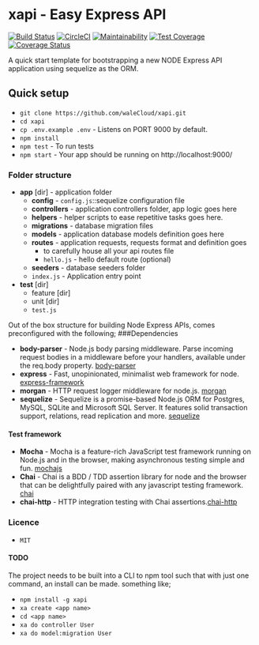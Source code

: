 # xapi - Easy Express API
[![Build Status](https://travis-ci.org/andela-git/senplate.svg?branch=master)](https://travis-ci.org/andela-git/senplate)
[![CircleCI](https://circleci.com/gh/andela-git/senplate.svg?style=svg)](https://circleci.com/gh/andela-git/senplate)
[![Maintainability](https://api.codeclimate.com/v1/badges/a37bd58403dc31ebe22e/maintainability)](https://codeclimate.com/github/andela-git/senplate/maintainability)
[![Test Coverage](https://api.codeclimate.com/v1/badges/a37bd58403dc31ebe22e/test_coverage)](https://codeclimate.com/github/andela-git/senplate/test_coverage)
[![Coverage Status](https://coveralls.io/repos/github/andela-git/senplate/badge.svg?branch=master)](https://coveralls.io/github/andela-git/senplate?branch=master)

A quick start template for bootstrapping a new NODE Express API application using sequelize as the ORM.

## Quick setup
* `git clone https://github.com/waleCloud/xapi.git`
* `cd xapi`
* `cp .env.example .env` - Listens on PORT 9000 by default.
* `npm install`
* `npm test` - To run tests
* `npm start` - Your app should be running on http://localhost:9000/

### Folder structure
- **app** [dir] - application folder
    -  **config** - `config.js`::sequelize configuration file 
    -  **controllers** - application controllers folder, app logic goes here
    -  **helpers** - helper scripts to ease repetitive tasks goes here.
    -  **migrations** - database migration files
    -  **models** - application database models definition goes here
    -  **routes** - application requests, requests format and definition goes
        -   to carefully house all your api routes file
        -   `hello.js` - hello default route (optional)
    -  **seeders** - database seeders folder
    -  `index.js` - Application entry point
- **test** [dir]
    - feature [dir]
    - unit [dir]
    - `test.js` 

Out of the box structure for building Node Express APIs, comes preconfigured with the following;
###Dependencies
* **body-parser** - Node.js body parsing middleware.
Parse incoming request bodies in a middleware before your handlers, available under the req.body property. [body-parser](https://github.com/expressjs/body-parser)
* **express** - Fast, unopinionated, minimalist web framework for node. [express-framework](https://github.com/expressjs/express)
* **morgan** - HTTP request logger middleware for node.js. [morgan](https://github.com/expressjs/morgan)
* **sequelize** - Sequelize is a promise-based Node.js ORM for Postgres, MySQL, SQLite and Microsoft SQL Server. It features solid transaction support, relations, read replication and more. [sequelize](http://docs.sequelizejs.com/)

#### Test framework
* **Mocha** - Mocha is a feature-rich JavaScript test framework running on Node.js and in the browser, making asynchronous testing simple and fun. [mochajs](https://mochajs.org/)
* **Chai** - Chai is a BDD / TDD assertion library for node and the browser that can be delightfully paired with any javascript testing framework. [chai](http://www.chaijs.com/)
* **chai-http** - HTTP integration testing with Chai assertions.[chai-http](http://www.chaijs.com/plugins/chai-http/)

### Licence
*     MIT

#### TODO
The project needs to be built into a CLI to npm tool such that with just one command, an install can be made.
something like;
* `npm install -g xapi`
* `xa create <app name>`
* `cd <app name>`
* `xa do controller User`
* `xa do model:migration User`
